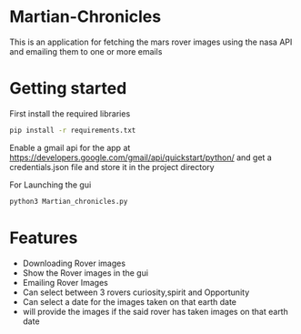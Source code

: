 # Martian-Chronicles
This is an application for fetching the mars rover images using the nasa API and emailing them to one or more emails

# Getting started

First install the required libraries

```bash
pip install -r requirements.txt
```

Enable a gmail api for the app at https://developers.google.com/gmail/api/quickstart/python/ and get a credentials.json file and store it in the project directory

For Launching the gui
```bash
python3 Martian_chronicles.py
```

# Features

- Downloading Rover images
- Show the Rover images in the gui
- Emailing Rover Images
- Can select between 3 rovers curiosity,spirit and Opportunity
- Can select a date for the images taken on that earth date
- will provide the images if the said rover has taken images on that earth date
